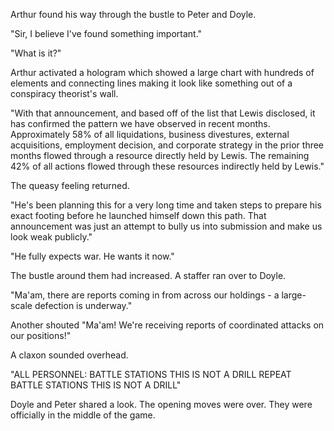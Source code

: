 Arthur found his way through the bustle to Peter and Doyle.

"Sir, I believe I've found something important."

"What is it?"

Arthur activated a hologram which showed a large chart with hundreds of elements and connecting lines making it look like something out of a conspiracy theorist's wall.

"With that announcement, and based off of the list that Lewis disclosed, it has confirmed the pattern we have observed in recent months. Approximately 58% of all liquidations, business divestures, external acquisitions, employment decision, and corporate strategy in the prior three months flowed through a resource directly held by Lewis. The remaining 42% of all actions flowed through these resources indirectly held by Lewis."

The queasy feeling returned.

"He's been planning this for a very long time and taken steps to prepare his exact footing before he launched himself down this path. That announcement was just an attempt to bully us into submission and make us look weak publicly."

"He fully expects war. He wants it now."

The bustle around them had increased. A staffer ran over to Doyle.

"Ma'am, there are reports coming in from across our holdings - a large-scale defection is underway."

Another shouted "Ma'am! We're receiving reports of coordinated attacks on our positions!"

A claxon sounded overhead.

"ALL PERSONNEL: BATTLE STATIONS THIS IS NOT A DRILL REPEAT BATTLE STATIONS THIS IS NOT A DRILL"

Doyle and Peter shared a look. The opening moves were over. They were officially in the middle of the game.